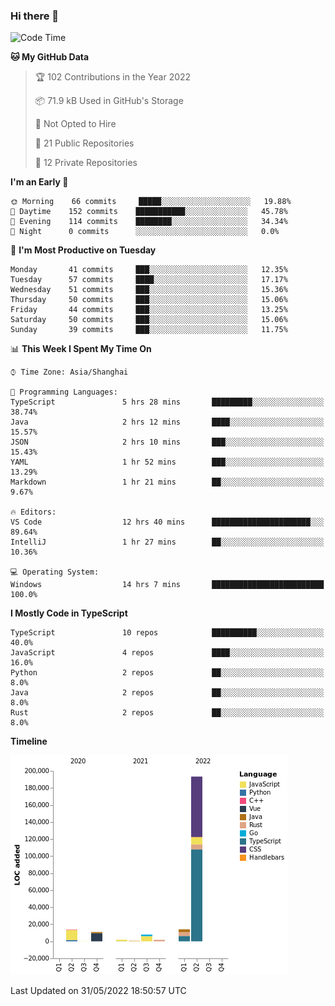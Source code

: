 ### Hi there 👋

<!--START_SECTION:waka-->
![Code Time](http://img.shields.io/badge/Code%20Time-0%20secs-blue)

**🐱 My GitHub Data** 

> 🏆 102 Contributions in the Year 2022
 > 
> 📦 71.9 kB Used in GitHub's Storage 
 > 
> 🚫 Not Opted to Hire
 > 
> 📜 21 Public Repositories 
 > 
> 🔑 12 Private Repositories  
 > 
**I'm an Early 🐤** 

```text
🌞 Morning    66 commits     █████░░░░░░░░░░░░░░░░░░░░   19.88% 
🌆 Daytime    152 commits    ███████████░░░░░░░░░░░░░░   45.78% 
🌃 Evening    114 commits    ████████░░░░░░░░░░░░░░░░░   34.34% 
🌙 Night      0 commits      ░░░░░░░░░░░░░░░░░░░░░░░░░   0.0%

```
📅 **I'm Most Productive on Tuesday** 

```text
Monday       41 commits     ███░░░░░░░░░░░░░░░░░░░░░░   12.35% 
Tuesday      57 commits     ████░░░░░░░░░░░░░░░░░░░░░   17.17% 
Wednesday    51 commits     ███░░░░░░░░░░░░░░░░░░░░░░   15.36% 
Thursday     50 commits     ███░░░░░░░░░░░░░░░░░░░░░░   15.06% 
Friday       44 commits     ███░░░░░░░░░░░░░░░░░░░░░░   13.25% 
Saturday     50 commits     ███░░░░░░░░░░░░░░░░░░░░░░   15.06% 
Sunday       39 commits     ███░░░░░░░░░░░░░░░░░░░░░░   11.75%

```


📊 **This Week I Spent My Time On** 

```text
⌚︎ Time Zone: Asia/Shanghai

💬 Programming Languages: 
TypeScript               5 hrs 28 mins       █████████░░░░░░░░░░░░░░░░   38.74% 
Java                     2 hrs 12 mins       ████░░░░░░░░░░░░░░░░░░░░░   15.57% 
JSON                     2 hrs 10 mins       ███░░░░░░░░░░░░░░░░░░░░░░   15.43% 
YAML                     1 hr 52 mins        ███░░░░░░░░░░░░░░░░░░░░░░   13.29% 
Markdown                 1 hr 21 mins        ██░░░░░░░░░░░░░░░░░░░░░░░   9.67%

🔥 Editors: 
VS Code                  12 hrs 40 mins      ██████████████████████░░░   89.64% 
IntelliJ                 1 hr 27 mins        ██░░░░░░░░░░░░░░░░░░░░░░░   10.36%

💻 Operating System: 
Windows                  14 hrs 7 mins       █████████████████████████   100.0%

```

**I Mostly Code in TypeScript** 

```text
TypeScript               10 repos            ██████████░░░░░░░░░░░░░░░   40.0% 
JavaScript               4 repos             ████░░░░░░░░░░░░░░░░░░░░░   16.0% 
Python                   2 repos             ██░░░░░░░░░░░░░░░░░░░░░░░   8.0% 
Java                     2 repos             ██░░░░░░░░░░░░░░░░░░░░░░░   8.0% 
Rust                     2 repos             ██░░░░░░░░░░░░░░░░░░░░░░░   8.0%

```


**Timeline**

![Chart not found](https://raw.githubusercontent.com/rexcape/rexcape/main/charts/bar_graph.png) 


 Last Updated on 31/05/2022 18:50:57 UTC
<!--END_SECTION:waka-->

<!--
**rexcape/rexcape** is a ✨ _special_ ✨ repository because its `README.md` (this file) appears on your GitHub profile.

Here are some ideas to get you started:

- 🔭 I’m currently working on ...
- 🌱 I’m currently learning ...
- 👯 I’m looking to collaborate on ...
- 🤔 I’m looking for help with ...
- 💬 Ask me about ...
- 📫 How to reach me: ...
- 😄 Pronouns: ...
- ⚡ Fun fact: ...
-->
